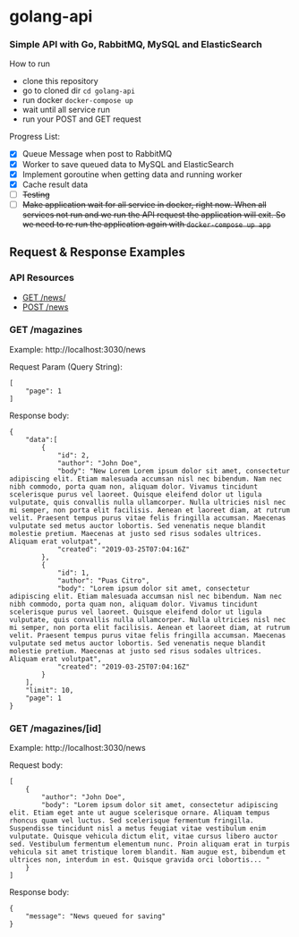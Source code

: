 # golang-api

### Simple API with Go, RabbitMQ, MySQL and ElasticSearch

How to run
- clone this repository
- go to cloned dir `cd golang-api`
- run docker `docker-compose up`
- wait until all service run
- run your POST and GET request

Progress List:
- [x] Queue Message when post to RabbitMQ
- [x] Worker to save queued data to MySQL and ElasticSearch
- [x] Implement goroutine when getting data and running worker
- [x] Cache result data
- [ ] ~~Testing~~
- [ ] ~~Make application wait for all service in docker, right now. When all services not run and we run the API request the application will exit. So we need to re run the application again with `docker-compose up app`~~

## Request & Response Examples

### API Resources

  - [GET /news/](#get-news)
  - [POST /news](#post-news)

### GET /magazines

Example: http://localhost:3030/news

Request Param (Query String):

    [
        "page": 1
    ]

Response body:

    {
        "data":[
            {
                "id": 2,
                "author": "John Doe",
                "body": "New Lorem Lorem ipsum dolor sit amet, consectetur adipiscing elit. Etiam malesuada accumsan nisl nec bibendum. Nam nec nibh commodo, porta quam non, aliquam dolor. Vivamus tincidunt scelerisque purus vel laoreet. Quisque eleifend dolor ut ligula vulputate, quis convallis nulla ullamcorper. Nulla ultricies nisl nec mi semper, non porta elit facilisis. Aenean et laoreet diam, at rutrum velit. Praesent tempus purus vitae felis fringilla accumsan. Maecenas vulputate sed metus auctor lobortis. Sed venenatis neque blandit molestie pretium. Maecenas at justo sed risus sodales ultrices. Aliquam erat volutpat",
                "created": "2019-03-25T07:04:16Z"
            },
            {
                "id": 1,
                "author": "Puas Citro",
                "body": "Lorem ipsum dolor sit amet, consectetur adipiscing elit. Etiam malesuada accumsan nisl nec bibendum. Nam nec nibh commodo, porta quam non, aliquam dolor. Vivamus tincidunt scelerisque purus vel laoreet. Quisque eleifend dolor ut ligula vulputate, quis convallis nulla ullamcorper. Nulla ultricies nisl nec mi semper, non porta elit facilisis. Aenean et laoreet diam, at rutrum velit. Praesent tempus purus vitae felis fringilla accumsan. Maecenas vulputate sed metus auctor lobortis. Sed venenatis neque blandit molestie pretium. Maecenas at justo sed risus sodales ultrices. Aliquam erat volutpat",
                "created": "2019-03-25T07:04:16Z"
            }
        ],
        "limit": 10,
        "page": 1
    }


### GET /magazines/[id]

Example: http://localhost:3030/news

Request body:

    [
        {
            "author": "John Doe",
            "body": "Lorem ipsum dolor sit amet, consectetur adipiscing elit. Etiam eget ante ut augue scelerisque ornare. Aliquam tempus rhoncus quam vel luctus. Sed scelerisque fermentum fringilla. Suspendisse tincidunt nisl a metus feugiat vitae vestibulum enim vulputate. Quisque vehicula dictum elit, vitae cursus libero auctor sed. Vestibulum fermentum elementum nunc. Proin aliquam erat in turpis vehicula sit amet tristique lorem blandit. Nam augue est, bibendum et ultrices non, interdum in est. Quisque gravida orci lobortis... "
        }
    ]

Response body:

    {
        "message": "News queued for saving"
    }
